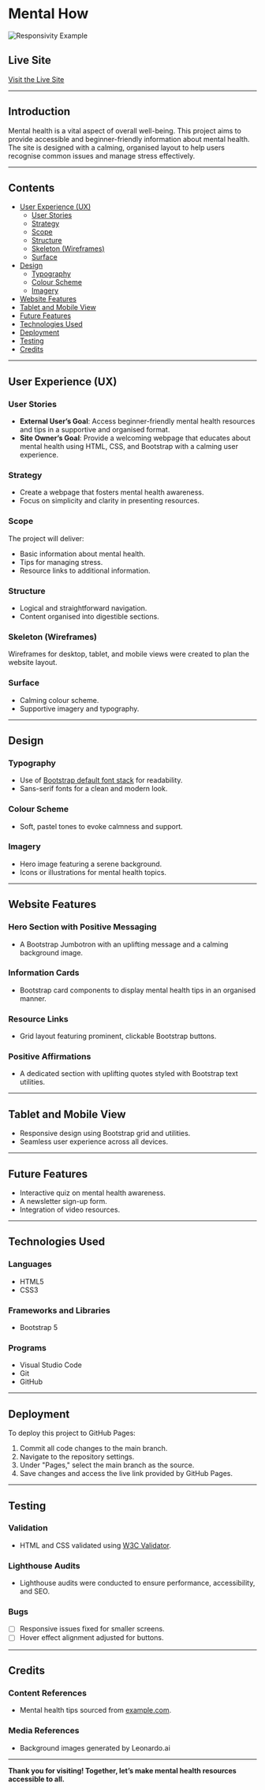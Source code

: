 # Mental How

![Responsivity Example](assets/images/Mental%20How%20Screenshot.png)

## Live Site
[Visit the Live Site](https://sharichungcode.github.io/mental-how/)

---

## Introduction
Mental health is a vital aspect of overall well-being. This project aims to provide accessible and beginner-friendly information about mental health. The site is designed with a calming, organised layout to help users recognise common issues and manage stress effectively.

---

## Contents
- [User Experience (UX)](#user-experience-ux)
  - [User Stories](#user-stories)
  - [Strategy](#strategy)
  - [Scope](#scope)
  - [Structure](#structure)
  - [Skeleton (Wireframes)](#skeleton-wireframes)
  - [Surface](#surface)
- [Design](#design)
  - [Typography](#typography)
  - [Colour Scheme](#colour-scheme)
  - [Imagery](#imagery)
- [Website Features](#website-features)
- [Tablet and Mobile View](#tablet-and-mobile-view)
- [Future Features](#future-features)
- [Technologies Used](#technologies-used)
- [Deployment](#deployment)
- [Testing](#testing)
- [Credits](#credits)

---

## User Experience (UX)

### User Stories
- **External User’s Goal**: Access beginner-friendly mental health resources and tips in a supportive and organised format.
- **Site Owner’s Goal**: Provide a welcoming webpage that educates about mental health using HTML, CSS, and Bootstrap with a calming user experience.

### Strategy
- Create a webpage that fosters mental health awareness.
- Focus on simplicity and clarity in presenting resources.

### Scope
The project will deliver:
- Basic information about mental health.
- Tips for managing stress.
- Resource links to additional information.

### Structure
- Logical and straightforward navigation.
- Content organised into digestible sections.

### Skeleton (Wireframes)
Wireframes for desktop, tablet, and mobile views were created to plan the website layout.

### Surface
- Calming colour scheme.
- Supportive imagery and typography.

---

## Design

### Typography
- Use of [Bootstrap default font stack](https://getbootstrap.com/docs/5.0/content/reboot/#native-font-stack) for readability.
- Sans-serif fonts for a clean and modern look.

### Colour Scheme
- Soft, pastel tones to evoke calmness and support.

### Imagery
- Hero image featuring a serene background.
- Icons or illustrations for mental health topics.

---

## Website Features

### Hero Section with Positive Messaging
- A Bootstrap Jumbotron with an uplifting message and a calming background image.

### Information Cards
- Bootstrap card components to display mental health tips in an organised manner.

### Resource Links
- Grid layout featuring prominent, clickable Bootstrap buttons.

### Positive Affirmations
- A dedicated section with uplifting quotes styled with Bootstrap text utilities.

---

## Tablet and Mobile View
- Responsive design using Bootstrap grid and utilities.
- Seamless user experience across all devices.

---

## Future Features
- Interactive quiz on mental health awareness.
- A newsletter sign-up form.
- Integration of video resources.

---

## Technologies Used

### Languages
- HTML5
- CSS3

### Frameworks and Libraries
- Bootstrap 5

### Programs
- Visual Studio Code
- Git
- GitHub

---

## Deployment
To deploy this project to GitHub Pages:
1. Commit all code changes to the main branch.
2. Navigate to the repository settings.
3. Under "Pages," select the main branch as the source.
4. Save changes and access the live link provided by GitHub Pages.

---

## Testing

### Validation
- HTML and CSS validated using [W3C Validator](https://validator.w3.org/).

### Lighthouse Audits
- Lighthouse audits were conducted to ensure performance, accessibility, and SEO.

### Bugs
- [ ] Responsive issues fixed for smaller screens.
- [ ] Hover effect alignment adjusted for buttons.

---

## Credits

### Content References
- Mental health tips sourced from [example.com](https://example.com).

### Media References
- Background images generated by Leonardo.ai

---

**Thank you for visiting! Together, let’s make mental health resources accessible to all.**
